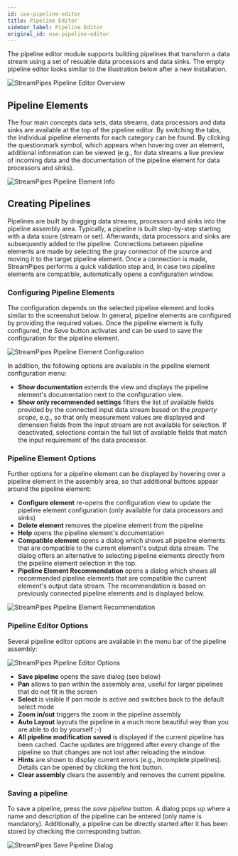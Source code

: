 ```yaml
---
id: use-pipeline-editor
title: Pipeline Editor
sidebar_label: Pipeline Editor
original_id: use-pipeline-editor
---
```


The pipeline editor module supports building pipelines that transform a data stream using a set of resuable data processors and data sinks.
The empty pipeline editor looks similar to the illustration below after a new installation.

<img class="docs-image" src="/docs/img/03_use-pipeline-editor/01_pipeline-editor-overview.png" alt="StreamPipes Pipeline Editor Overview"/>

## Pipeline Elements
The four main concepts data sets, data streams, data processors and data sinks are available at the top of the pipeline editor. By switching the tabs, the individual pipeline elements for each category can be found.
By clicking the questionmark symbol, which appears when hovering over an element, additional information can be viewed (e.g., for data streams a live preview of incoming data and the documentation of the pipeline element for data processors and sinks).

<img class="docs-image" src="/docs/img/03_use-pipeline-editor/02_pipeline-element-info.png" alt="StreamPipes Pipeline Element Info"/>

## Creating Pipelines
Pipelines are built by dragging data streams, processors and sinks into the pipeline assembly area. Typically, a pipeline is built step-by-step starting with a data soure (stream or set). 
Afterwards, data processors and sinks are subsequently added to the pipeline. Connections between pipeline elements are made by selecting the gray connector of the source and moving it to the target pipeline element.
Once a connection is made, StreamPipes performs a quick validation step and, in case two pipeline elements are compatible, automatically opens a configuration window.

### Configuring Pipeline Elements
The configuration depends on the selected pipeline element and looks similar to the screenshot below.
In general, pipeline elements are configured by providing the required values. Once the pipeline element is fully configured, the _Save_ button activates and can be used to save the configuration for the pipeline element.

<img class="docs-image" src="/docs/img/03_use-pipeline-editor/03_configure-pipeline-element.png" alt="StreamPipes Pipeline Element Configuration"/>

In addition, the following options are available in the pipeline element configuration menu:
* **Show documentation** extends the view and displays the pipeline element's documentation next to the configuration view.
* **Show only recommended settings** filters the list of available fields provided by the connected input data stream based on the _property scope_, e.g., so that only measurement values are displayed and dimension fields from the input stream are not available for selection. If deactivated, selections contain the full list of available fields that match the input requirement of the data processor.

### Pipeline Element Options
Further options for a pipeline element can be displayed by hovering over a pipeline element in the assembly area, so that additional buttons appear around the pipeline element:

* **Configure element** re-opens the configuration view to update the pipeline element configuration (only available for data processors and sinks)
* **Delete element** removes the pipeline element from the pipeline  
* **Help** opens the pipeline element's documentation
* **Compatible element** opens a dialog which shows all pipeline elements that are compatible to the current element's output data stream. The dialog offers an alternative to selecting pipeline elements directly from the pipeline element selection in the top.
* **Pipeline Element Recommendation** opens a dialog which shows all recommended pipeline elements that are compatible the current element's output data stream. The recommendation is based on previously connected pipeline elements and is displayed below.

<img class="docs-image" src="/docs/img/03_use-pipeline-editor/04_pipeline-element-recommendation.png" alt="StreamPipes Pipeline Element Recommendation"/>

### Pipeline Editor Options
Several pipeline editor options are available in the menu bar of the pipeline assembly:

<img class="docs-image" src="/docs/img/03_use-pipeline-editor/05_pipeline-editor-options.png" alt="StreamPipes Pipeline Editor Options"/>

* **Save pipeline** opens the save dialog (see below)
* **Pan** allows to pan within the assembly area, useful for larger pipelines that do not fit in the screen
* **Select** is visible if pan mode is active and switches back to the default select mode
* **Zoom in/out** triggers the zoom in the pipeline assembly
* **Auto Layout** layouts the pipeline in a much more beautiful way than you are able to do by yourself ;-)
* **All pipeline modification saved** is displayed if the current pipeline has been cached. Cache updates are triggered after every change of the pipeline so that changes are not lost after reloading the window.
* **Hints** are shown to display current errors (e.g., incomplete pipelines). Details can be opened by clicking the hint button.
* **Clear assembly** clears the assembly and removes the current pipeline.

### Saving a pipeline
To save a pipeline, press the _save pipeline_ button. A dialog pops up where a name and description of the pipeline can be entered (only name is mandatory).
Additionally, a pipeline can be directly started after it has been stored by checking the corresponding button.

<img class="docs-image" src="/docs/img/03_use-pipeline-editor/06_save-pipeline.png" alt="StreamPipes Save Pipeline Dialog"/>


